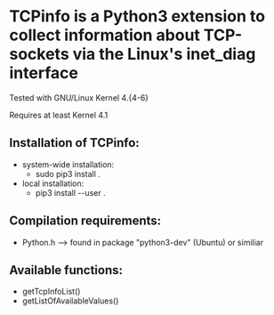TCPinfo is a Python3 extension to collect information about TCP-sockets via the Linux's inet_diag interface
===========================================================================================================
Tested with GNU/Linux Kernel 4.{4-6}

Requires at least Kernel 4.1


Installation of TCPinfo:
--------------------------------------------------------------------------------
* system-wide installation:
    * sudo pip3 install .
* local installation:
    * pip3 install --user .


Compilation requirements:
--------------------------------------------------------------------------------
* Python.h      --> found in package "python3-dev" (Ubuntu) or similiar


Available functions:
--------------------------------------------------------------------------------
* getTcpInfoList()
* getListOfAvailableValues()
